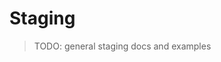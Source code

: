 # Staging

> TODO: general staging docs and examples

<!--[metadata]: {"description": "Learn how to use staging effectively with your Jovo projects.", "route": "staging"}-->
